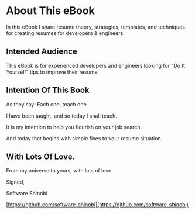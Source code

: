 # About This eBook

In this eBook I share resume theory, strategies, templates, and techniques for creating resumes for developers & engineers.

## Intended Audience

This eBook is for experienced developers and engineers looking for "Do It Yourself" tips to improve their resume.

## Intention Of This Book

As they say: Each one, teach one.

I have been taught, and so today I shall teach.

It is my intention to help you flourish on your job search.

And today that begins with simple fixes to your resume situation.

## With Lots Of Love.

From my universe to yours, with lots of love.

Signed,

Software Shinobi

[https://github.com/software-shinobi](https://github.com/software-shinobi)
